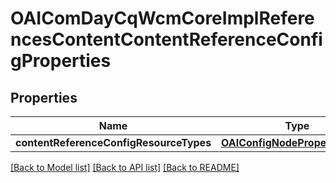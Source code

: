 # OAIComDayCqWcmCoreImplReferencesContentContentReferenceConfigProperties

## Properties
Name | Type | Description | Notes
------------ | ------------- | ------------- | -------------
**contentReferenceConfigResourceTypes** | [**OAIConfigNodePropertyArray***](OAIConfigNodePropertyArray.md) |  | [optional] 

[[Back to Model list]](../README.md#documentation-for-models) [[Back to API list]](../README.md#documentation-for-api-endpoints) [[Back to README]](../README.md)


